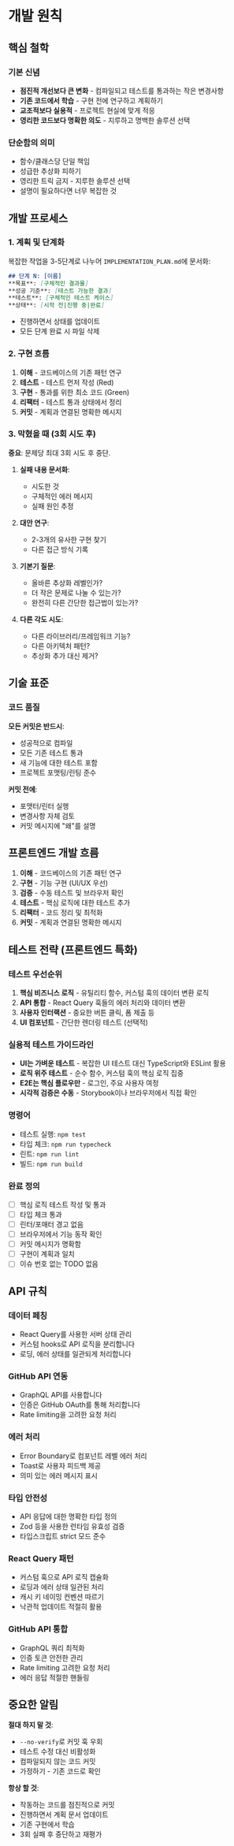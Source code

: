# 개발 원칙

## 핵심 철학

### 기본 신념

- **점진적 개선보다 큰 변화** - 컴파일되고 테스트를 통과하는 작은 변경사항
- **기존 코드에서 학습** - 구현 전에 연구하고 계획하기
- **교조적보다 실용적** - 프로젝트 현실에 맞게 적응
- **영리한 코드보다 명확한 의도** - 지루하고 명백한 솔루션 선택

### 단순함의 의미

- 함수/클래스당 단일 책임
- 성급한 추상화 피하기
- 영리한 트릭 금지 - 지루한 솔루션 선택
- 설명이 필요하다면 너무 복잡한 것

## 개발 프로세스

### 1. 계획 및 단계화

복잡한 작업을 3-5단계로 나누어 `IMPLEMENTATION_PLAN.md`에 문서화:

```markdown
## 단계 N: [이름]
**목표**: [구체적인 결과물]
**성공 기준**: [테스트 가능한 결과]
**테스트**: [구체적인 테스트 케이스]
**상태**: [시작 전|진행 중|완료]
```

- 진행하면서 상태를 업데이트
- 모든 단계 완료 시 파일 삭제

### 2. 구현 흐름

1. **이해** - 코드베이스의 기존 패턴 연구
2. **테스트** - 테스트 먼저 작성 (Red)
3. **구현** - 통과를 위한 최소 코드 (Green)
4. **리팩터** - 테스트 통과 상태에서 정리
5. **커밋** - 계획과 연결된 명확한 메시지

### 3. 막혔을 때 (3회 시도 후)

**중요**: 문제당 최대 3회 시도 후 중단.

1. **실패 내용 문서화**:
   - 시도한 것
   - 구체적인 에러 메시지
   - 실패 원인 추정

2. **대안 연구**:
   - 2-3개의 유사한 구현 찾기
   - 다른 접근 방식 기록

3. **기본기 질문**:
   - 올바른 추상화 레벨인가?
   - 더 작은 문제로 나눌 수 있는가?
   - 완전히 다른 간단한 접근법이 있는가?

4. **다른 각도 시도**:
   - 다른 라이브러리/프레임워크 기능?
   - 다른 아키텍처 패턴?
   - 추상화 추가 대신 제거?

## 기술 표준

### 코드 품질

**모든 커밋은 반드시**:

- 성공적으로 컴파일
- 모든 기존 테스트 통과
- 새 기능에 대한 테스트 포함
- 프로젝트 포맷팅/린팅 준수

**커밋 전에**:

- 포맷터/린터 실행
- 변경사항 자체 검토
- 커밋 메시지에 "왜"를 설명

## 프론트엔드 개발 흐름

1. **이해** - 코드베이스의 기존 패턴 연구
2. **구현** - 기능 구현 (UI/UX 우선)
3. **검증** - 수동 테스트 및 브라우저 확인
4. **테스트** - 핵심 로직에 대한 테스트 추가
5. **리팩터** - 코드 정리 및 최적화
6. **커밋** - 계획과 연결된 명확한 메시지

## 테스트 전략 (프론트엔드 특화)

### 테스트 우선순위

1. **핵심 비즈니스 로직** - 유틸리티 함수, 커스텀 훅의 데이터 변환 로직
2. **API 통합** - React Query 훅들의 에러 처리와 데이터 변환
3. **사용자 인터랙션** - 중요한 버튼 클릭, 폼 제출 등
4. **UI 컴포넌트** - 간단한 렌더링 테스트 (선택적)

### 실용적 테스트 가이드라인

- **UI는 가벼운 테스트** - 복잡한 UI 테스트 대신 TypeScript와 ESLint 활용
- **로직 위주 테스트** - 순수 함수, 커스텀 훅의 핵심 로직 집중
- **E2E는 핵심 플로우만** - 로그인, 주요 사용자 여정
- **시각적 검증은 수동** - Storybook이나 브라우저에서 직접 확인

### 명령어

- 테스트 실행: `npm test`
- 타입 체크: `npm run typecheck`
- 린트: `npm run lint`
- 빌드: `npm run build`

### 완료 정의

- [ ] 핵심 로직 테스트 작성 및 통과
- [ ] 타입 체크 통과
- [ ] 린터/포매터 경고 없음
- [ ] 브라우저에서 기능 동작 확인
- [ ] 커밋 메시지가 명확함
- [ ] 구현이 계획과 일치
- [ ] 이슈 번호 없는 TODO 없음

## API 규칙

### 데이터 페칭

- React Query를 사용한 서버 상태 관리
- 커스텀 hooks로 API 로직을 분리합니다
- 로딩, 에러 상태를 일관되게 처리합니다

### GitHub API 연동

- GraphQL API를 사용합니다
- 인증은 GitHub OAuth를 통해 처리합니다
- Rate limiting을 고려한 요청 처리

### 에러 처리

- Error Boundary로 컴포넌트 레벨 에러 처리
- Toast로 사용자 피드백 제공
- 의미 있는 에러 메시지 표시

### 타입 안전성

- API 응답에 대한 명확한 타입 정의
- Zod 등을 사용한 런타임 유효성 검증
- 타입스크립트 strict 모드 준수

### React Query 패턴

- 커스텀 훅으로 API 로직 캡슐화
- 로딩과 에러 상태 일관된 처리
- 캐시 키 네이밍 컨벤션 따르기
- 낙관적 업데이트 적절히 활용

### GitHub API 통합

- GraphQL 쿼리 최적화
- 인증 토큰 안전한 관리
- Rate limiting 고려한 요청 처리
- 에러 응답 적절한 핸들링

## 중요한 알림

**절대 하지 말 것**:

- `--no-verify`로 커밋 훅 우회
- 테스트 수정 대신 비활성화
- 컴파일되지 않는 코드 커밋
- 가정하기 - 기존 코드로 확인

**항상 할 것**:

- 작동하는 코드를 점진적으로 커밋
- 진행하면서 계획 문서 업데이트
- 기존 구현에서 학습
- 3회 실패 후 중단하고 재평가
